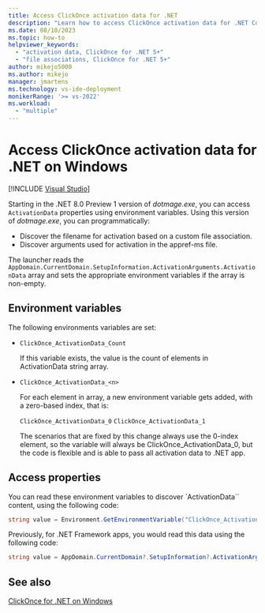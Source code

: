 ```yaml
---
title: Access ClickOnce activation data for .NET
description: "Learn how to access ClickOnce activation data for .NET Core 3.1, .NET 5 and later."
ms.date: 08/10/2023
ms.topic: how-to
helpviewer_keywords:
  - "activation data, ClickOnce for .NET 5+"
  - "file associations, ClickOnce for .NET 5+"
author: mikejo5000
ms.author: mikejo
manager: jmartens
ms.technology: vs-ide-deployment
monikerRange: '>= vs-2022'
ms.workload:
  - "multiple"
---
```

# Access ClickOnce activation data for .NET on Windows

 [!INCLUDE [Visual Studio](~/includes/applies-to-version/vs-windows-only.md)]

Starting in the .NET 8.0 Preview 1 version of *dotmage.exe*, you can access `ActivationData` properties using environment variables. Using this version of *dotmage.exe*, you can programmatically:

- Discover the filename for activation based on a custom file association.
- Discover arguments used for activation in the appref-ms file.

The launcher reads the `AppDomain.CurrentDomain.SetupInformation.ActivationArguments.ActivationData` array and sets the appropriate environment variables if the array is non-empty.

## Environment variables

The following environments variables are set:

- `ClickOnce_ActivationData_Count`

  If this variable exists, the value is the count of elements in ActivationData string array.

- `ClickOnce_ActivationData_<n>`

  For each element in array, a new environment variable gets added, with a zero-based index, that is:

  `ClickOnce_ActivationData_0`
  `ClickOnce_ActivationData_1`

  The scenarios that are fixed by this change always use the 0-index element, so the variable will always be ClickOnce_ActivationData_0, but the code is flexible and is able to pass all activation data to .NET app.

## Access properties

You can read these environment variables to discover `ActivationData`` content, using the following code:

```csharp
string value = Environment.GetEnvironmentVariable("ClickOnce_ActivationData_0");
```

Previously, for .NET Framework apps, you would read this data using the following code:

```csharp
string value = AppDomain.CurrentDomain?.SetupInformation?.ActivationArguments?.ActivationData?[0];
```

## See also

[ClickOnce for .NET on Windows](../deployment/clickonce-deployment-dotnet.md)
